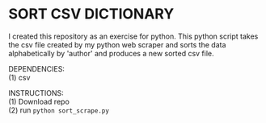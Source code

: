 # SORT CSV DICTIONARY

I created this repository as an exercise for python. This python script takes the csv file created by my python web scraper and sorts the data alphabetically by 'author' and produces a new sorted csv file.

DEPENDENCIES:<br/>
(1) csv

INSTRUCTIONS:<br/>
(1) Download repo<br/>
(2) run `python sort_scrape.py`
